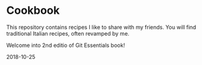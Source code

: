 Cookbook
========

This repository contains recipes I like to share with my friends.
You will find traditional Italian recipes, often revamped by me.

Welcome into 2nd editio of Git Essentials book!

2018-10-25
